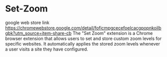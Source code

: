 # Set-Zoom 
google web store link <https://chromewebstore.google.com/detail/fofjcmpgcecefoelcacgpopnkoilbgbk?utm_source=item-share-cb>
The "Set Zoom" extension is a Chrome browser extension that allows users to set and store custom zoom levels for specific websites. It automatically applies the stored zoom levels whenever a user visits a site they have configured.
